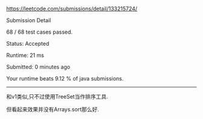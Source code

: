 https://leetcode.com/submissions/detail/133215724/

Submission Detail

68 / 68 test cases passed.

Status: Accepted

Runtime: 21 ms

Submitted: 0 minutes ago

Your runtime beats 9.12 % of java submissions.

***

和v1类似,只不过使用TreeSet当作排序工具.

但看起来效果并没有Arrays.sort那么好.